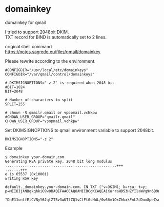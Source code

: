 # domainkey
domainkey for qmail

I tried to support 2048bit DKIM.  
TXT record for BIND is automatically set to 2 lines.

original shell command  
https://notes.sagredo.eu/files/qmail/domainkey  

Please rewrite according to the environment.
```
#CONFIGDIR="/usr/local/etc/domainkeys"
CONFIGDIR="/var/qmail/control/domainkeys"

# DKIMSIGNOPTIONS="-z 2" is required when 2048 bit
#BIT=1024
BIT=2048

# Number of characters to split
SPLIT=255

# chown -R qmailr.qmail or vpopmail.vchkpw
#CHOWN_USER_GROUP="qmailr.qmail"
CHOWN_USER_GROUP="vpopmail.vchkpw"
```

Set DKIMSIGNOPTIONS to qmail environment variable to support 2048bit.
```
DKIMSIGNOPTIONS="-z 2"
```

Example
```
$ domainkey your-domain.com
Generating RSA private key, 2048 bit long modulus
...................................................+++
.......+++
e is 65537 (0x10001)
writing RSA key

default._domainkey.your-domain.com. IN TXT ("v=DKIM1; k=rsa; t=y; p=MIIBIjANBgkqhkiG9w0BAQEFAAOCAQ8AMIIBCgKCAQEA1KurraHD53HZfIlaWVg9n6B9nzc7FCxUm7A5Mq8jMS+hP6EABPAQeBqnv3w8AE2/OQ+l5o0y4FLx/GV0HJNMxY+0pdbSTmCbChPo6fqypifwwI8+M2PUCnSKqLW9RR3wHOclL3yfe0npLNQe/roMatnXrndtmXNc8rabjZKmgOarjTxFYt/p5oCzm8Pm"
        "DaE11untfEtCVNyY6JqtZTSv3wUTlZQ1vCfFtGsNWL/0w66m1OxZhkxkPnL2dDux8peZso68pEngzEIVY3pE0b0xudfQSBBsZ/L7knAS99IIVWYbNWwxvveS2uNs6lVLMnLOSlkDhFgQod3ri2qjVcPZnwIDAQAB")
        
```
